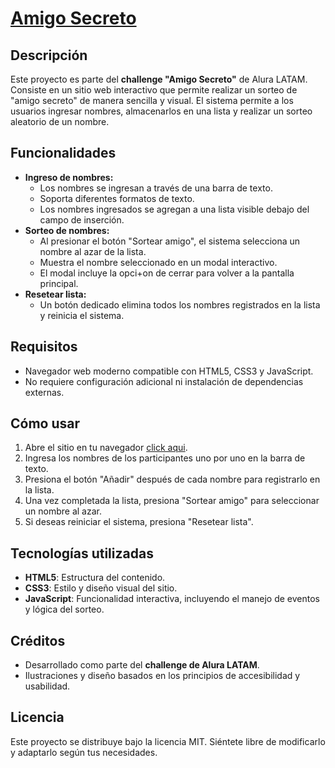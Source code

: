 # [Amigo Secreto](https://juandresh.github.io/challenge-amigo-secreto/)

## Descripción
Este proyecto es parte del **challenge "Amigo Secreto"** de Alura LATAM. Consiste en un sitio web interactivo que permite realizar un sorteo de "amigo secreto" de manera sencilla y visual. El sistema permite a los usuarios ingresar nombres, almacenarlos en una lista y realizar un sorteo aleatorio de un nombre.

## Funcionalidades
- **Ingreso de nombres:**
  - Los nombres se ingresan a través de una barra de texto.
  - Soporta diferentes formatos de texto.
  - Los nombres ingresados se agregan a una lista visible debajo del campo de inserción.
- **Sorteo de nombres:**
  - Al presionar el botón "Sortear amigo", el sistema selecciona un nombre al azar de la lista.
  - Muestra el nombre seleccionado en un modal interactivo.
  - El modal incluye la opci+on de cerrar para volver a la pantalla principal.
- **Resetear lista:**
  - Un botón dedicado elimina todos los nombres registrados en la lista y reinicia el sistema.

## Requisitos
- Navegador web moderno compatible con HTML5, CSS3 y JavaScript.
- No requiere configuración adicional ni instalación de dependencias externas.

## Cómo usar
1. Abre el sitio en tu navegador [click aqui](https://juandresh.github.io/challenge-amigo-secreto/).
2. Ingresa los nombres de los participantes uno por uno en la barra de texto.
3. Presiona el botón "Añadir" después de cada nombre para registrarlo en la lista.
4. Una vez completada la lista, presiona "Sortear amigo" para seleccionar un nombre al azar.
5. Si deseas reiniciar el sistema, presiona "Resetear lista".

## Tecnologías utilizadas
- **HTML5**: Estructura del contenido.
- **CSS3**: Estilo y diseño visual del sitio.
- **JavaScript**: Funcionalidad interactiva, incluyendo el manejo de eventos y lógica del sorteo.

## Créditos
- Desarrollado como parte del **challenge de Alura LATAM**.
- Ilustraciones y diseño basados en los principios de accesibilidad y usabilidad.

## Licencia
Este proyecto se distribuye bajo la licencia MIT. Siéntete libre de modificarlo y adaptarlo según tus necesidades.
